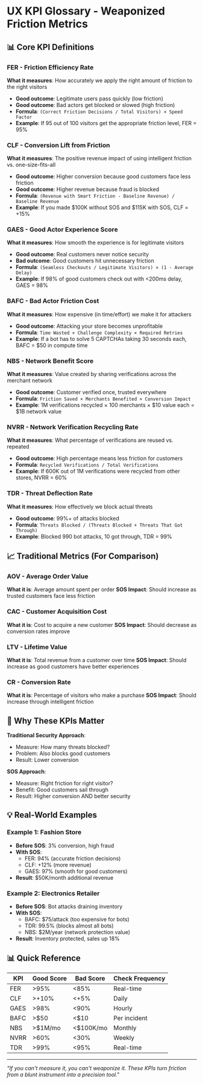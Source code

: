 # UX KPI Glossary - Weaponized Friction Metrics

## 📊 Core KPI Definitions

### FER - Friction Efficiency Rate
**What it measures**: How accurately we apply the right amount of friction to the right visitors
- **Good outcome**: Legitimate users pass quickly (low friction)
- **Good outcome**: Bad actors get blocked or slowed (high friction)
- **Formula**: `(Correct Friction Decisions / Total Visitors) × Speed Factor`
- **Example**: If 95 out of 100 visitors get the appropriate friction level, FER = 95%

### CLF - Conversion Lift from Friction
**What it measures**: The positive revenue impact of using intelligent friction vs. one-size-fits-all
- **Good outcome**: Higher conversion because good customers face less friction
- **Good outcome**: Higher revenue because fraud is blocked
- **Formula**: `(Revenue with Smart Friction - Baseline Revenue) / Baseline Revenue`
- **Example**: If you made $100K without SOS and $115K with SOS, CLF = +15%

### GAES - Good Actor Experience Score
**What it measures**: How smooth the experience is for legitimate visitors
- **Good outcome**: Real customers never notice security
- **Bad outcome**: Good customers hit unnecessary friction
- **Formula**: `(Seamless Checkouts / Legitimate Visitors) × (1 - Average Delay)`
- **Example**: If 98% of good customers check out with <200ms delay, GAES = 98%

### BAFC - Bad Actor Friction Cost
**What it measures**: How expensive (in time/effort) we make it for attackers
- **Good outcome**: Attacking your store becomes unprofitable
- **Formula**: `Time Wasted × Challenge Complexity × Required Retries`
- **Example**: If a bot has to solve 5 CAPTCHAs taking 30 seconds each, BAFC = $50 in compute time

### NBS - Network Benefit Score
**What it measures**: Value created by sharing verifications across the merchant network
- **Good outcome**: Customer verified once, trusted everywhere
- **Formula**: `Friction Saved × Merchants Benefited × Conversion Impact`
- **Example**: 1M verifications recycled × 100 merchants × $10 value each = $1B network value

### NVRR - Network Verification Recycling Rate
**What it measures**: What percentage of verifications are reused vs. repeated
- **Good outcome**: High percentage means less friction for customers
- **Formula**: `Recycled Verifications / Total Verifications`
- **Example**: If 600K out of 1M verifications were recycled from other stores, NVRR = 60%

### TDR - Threat Deflection Rate
**What it measures**: How effectively we block actual threats
- **Good outcome**: 99%+ of attacks blocked
- **Formula**: `Threats Blocked / (Threats Blocked + Threats That Got Through)`
- **Example**: Blocked 990 bot attacks, 10 got through, TDR = 99%

## 📈 Traditional Metrics (For Comparison)

### AOV - Average Order Value
**What it is**: Average amount spent per order
**SOS Impact**: Should increase as trusted customers face less friction

### CAC - Customer Acquisition Cost
**What it is**: Cost to acquire a new customer
**SOS Impact**: Should decrease as conversion rates improve

### LTV - Lifetime Value
**What it is**: Total revenue from a customer over time
**SOS Impact**: Should increase as good customers have better experiences

### CR - Conversion Rate
**What it is**: Percentage of visitors who make a purchase
**SOS Impact**: Should increase through intelligent friction

## 🎯 Why These KPIs Matter

**Traditional Security Approach**:
- Measure: How many threats blocked?
- Problem: Also blocks good customers
- Result: Lower conversion

**SOS Approach**:
- Measure: Right friction for right visitor?
- Benefit: Good customers sail through
- Result: Higher conversion AND better security

## 💡 Real-World Examples

### Example 1: Fashion Store
- **Before SOS**: 3% conversion, high fraud
- **With SOS**: 
  - FER: 94% (accurate friction decisions)
  - CLF: +12% (more revenue)
  - GAES: 97% (smooth for good customers)
- **Result**: $50K/month additional revenue

### Example 2: Electronics Retailer
- **Before SOS**: Bot attacks draining inventory
- **With SOS**:
  - BAFC: $75/attack (too expensive for bots)
  - TDR: 99.5% (blocks almost all bots)
  - NBS: $2M/year (network protection value)
- **Result**: Inventory protected, sales up 18%

## 📊 Quick Reference

| KPI | Good Score | Bad Score | Check Frequency |
|-----|------------|-----------|-----------------|
| FER | >95% | <85% | Real-time |
| CLF | >+10% | <+5% | Daily |
| GAES | >98% | <90% | Hourly |
| BAFC | >$50 | <$10 | Per incident |
| NBS | >$1M/mo | <$100K/mo | Monthly |
| NVRR | >60% | <30% | Weekly |
| TDR | >99% | <95% | Real-time |

---

*"If you can't measure it, you can't weaponize it. These KPIs turn friction from a blunt instrument into a precision tool."*